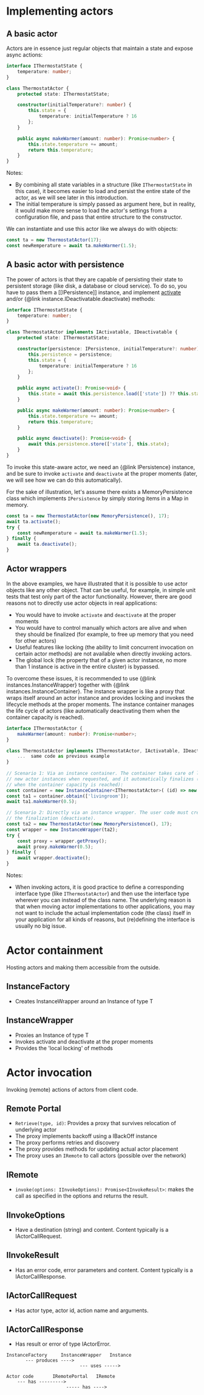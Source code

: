 # Implementing actors

## A basic actor

Actors are in essence just regular objects that maintain a state and expose async actions:

``` ts
interface IThermostatState {
    temperature: number;
}

class ThermostatActor {
    protected state: IThermostatState;

    constructor(initialTemperature?: number) {
        this.state = {
            temperature: initialTemperature ? 16
        };
    }

    public async makeWarmer(amount: number): Promise<number> {
        this.state.temperature += amount;
        return this.temperature;
    }
}
```

Notes:
* By combining all state variables in a structure (like `IThermostatState` in this case), it becomes
easier to load and persist the entire state of the actor, as we will see later in this introduction.
* The initial temperature is simply passed as argument here, but in reality, it would make more sense
to load the actor's settings from a configuration file, and pass that entire structure to the constructor.

We can instantiate and use this actor like we always do with objects:

``` ts
const ta = new ThermostatActor(17);
const newRemperature = await ta.makeWarmer(1.5);
```

## A basic actor with persistence

The power of actors is that they are capable of persisting their state to persistent storage (like disk, a database
or cloud service). To do so, you have to pass them a [[IPersistence]] instance, and implement [activate](instances.IActivatable.activate)
and/or {@link instance.IDeactivatable.deactivate} methods:

``` ts
interface IThermostatState {
    temperature: number;
}

class ThermostatActor implements IActivatable, IDeactivatable {
    protected state: IThermostatState;

    constructor(persistence: IPersistence, initialTemperature?: number) {
        this.persistence = persistence;
        this.state = {
            temperature: initialTemperature ? 16
        };
    }

    public async activate(): Promise<void> {
        this.state = await this.persistence.load(['state']) ?? this.state;
    }

    public async makeWarmer(amount: number): Promise<number> {
        this.state.temperature += amount;
        return this.temperature;
    }

    public async deactivate(): Promise<void> {
        await this.persistence.store(['state'], this.state);
    }
}
```

To invoke this state-aware actor, we need an {@link IPersistence} instance, and be sure to
invoke `activate` and `deactivate` at the proper moments (later, we will see how we can do this
automatically).

For the sake of illustration, let's assume there exists a MemoryPersistence class which implements
`IPersistence` by simply storing items in a Map in memory.

``` ts
const ta = new ThermostatActor(new MemoryPersistence(), 17);
await ta.activate();
try {
    const newRemperature = await ta.makeWarmer(1.5);
} finally {
    await ta.deactivate();
}
```

## Actor wrappers

In the above examples, we have illustrated that it is possible to use actor objects like any other object.
That can be useful, for example, in simple unit tests that test only part of the actor functionality. However,
there are good reasons not to directly use actor objects in real applications:
* You would have to invoke `activate` and `deactivate` at the proper moments
* You would have to control manually which actors are alive and when they should be finalized (for example, to free
up memory that you need for other actors)
* Useful features like locking (the ability to limit concurrent invocation on certain actor methods) are
not available when directly invoking actors.
* The global lock (the property that of a given actor instance, no more than 1 instance is active in the entire
cluster) is bypassed.

To overcome these issues, it is recommended to use {@link instances.InstanceWrapper} together with {@link instances.InstanceContainer}.
The instance wrapper is like a proxy that wraps itself around an actor instance and provides locking and invokes the lifecycle methods
at the proper moments. The instance container manages the life cycle of actors (like automatically deactivating them when the container
capacity is reached).

``` ts
interface IThermostatActor {
    makeWarmer(amount: number): Promise<number>;
}

class ThermostatActor implements IThermostatActor, IActivatable, IDeactivatable {
    ...  same code as previous example
}
 
// Scenario 1: Via an instance container. The container takes care of life cycle management: it automatically creates 
// new actor instances when requested, and it automatically finalizes (deactivates) the least recently used actors
// when the container capacity is reached):
const container = new InstanceContainer<IThermostatActor>( (id) => new ThermostatActor(new MemoryPersistence(), 17), 100);
const ta1 = container.obtain(['livingroom']);
await ta1.makeWarmer(0.5);

// Scenario 2: Directly via an instance wrapper. The user code must create the actor instance and invoke
// the finalization (deactivate).
const ta2 = new ThermostatActor(new MemoryPersistence(), 17);
const wrapper = new InstanceWrapper(ta2);
try {
    const proxy = wrapper.getProxy();
    await proxy.makeWarmer(0.5);
} finally {
    await wrapper.deactivate();
}
```

Notes:
* When invoking actors, it is good practice to define a corresponding interface type (like `IThermostatActor`)
and then use the interface type wherever you can instead of the class name. The underlying reason is that
when moving actor implementations to other applications, you may not want to include the actual implementation code 
(the class) itself in your application for all kinds of reasons, but (re)defining the interface is usually no big issue.


# Actor containment

Hosting actors and making them accessible from the outside.

## InstanceFactory<T>
* Creates InstanceWrapper<T> around an Instance of type T

## InstanceWrapper<T>
* Proxies an Instance of type T
* Invokes activate and deactivate at the proper moments
* Provides the 'local locking' of methods

# Actor invocation

Invoking (remote) actions of actors from client code.

## Remote Portal
* `Retrieve(type, id)`: Provides a proxy that survives relocation of underlying actor
* The proxy implements backoff using a IBackOff instance
* The proxy performs retries and discovery
* The proxy provides methods for updating actual actor placement
* The proxy uses an `IRemote` to call actors (possible over the network)

## IRemote
* `invoke(options: IInvokeOptions): Promise<IInvokeResult>`: makes the call as specified in the options and returns the result.

## IInvokeOptions
* Have a destination (string) and content. Content typically is a IActorCallRequest.

## IInvokeResult
* Has an error code, error parameters and content. Content typically is a IActorCallResponse.

## IActorCallRequest
* Has actor type, actor id, action name and arguments.

## IActorCallResponse
* Has result or error of type IActorError.

```
InstanceFactory     InstanceWrapper   Instance
       --- produces ---->
                           --- uses -----> 

Actor code       IRemotePortal   IRemote
    --- has --------->                  
                      ----- has ---->          
```